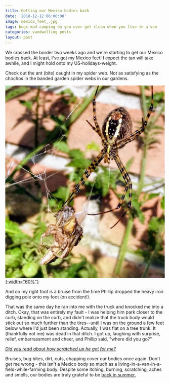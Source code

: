 ```yaml
---
title: Getting our Mexico bodies back
date: '2018-12-12 06:00:00'
image: mexico_feet_.jpg
tags: bugs mud camping do you ever get clean when you live in a van
categories: vandwelling pests
layout: post
---
```


We crossed the border two weeks ago and we're starting to get our Mexico bodies back. At least, I've got my Mexico feet! I expect the tan will take awhile, and I might hold onto my US-holidays-weight.

Check out the ant (bite) caught in my spider web. Not as satisfying as the chochos in the banded garden spider webs in our gardens.

[![](/images/predators/spider_garden_chocho_.jpg){:width="60%"}](/images/predators/spider_garden_chocho.jpg)


And on my right foot is a bruise from the time Phillip dropped the heavy iron digging pole onto my foot (on accident!).

That was the same day he ran into me with the truck and knocked me into a ditch. Okay, that was entirely my fault - I was helping him park closer to the curb, standing on the curb, and didn't realize that the truck body would stick out so much further than the tires--until I was on the ground a few feet below where I'd just been standing. Actually, I was flat on a tree trunk. It (thankfully not me) was dead in that ditch. I got up, laughing with surprise, relief, embarrassment and cheer, and Phillip said, "where did you go?"

[*Did you read about how scratched up he got for me?*](http://reverdecer.annalisagross.com/2018/12/11/time-for-that-bottle-of-wine/)

Bruises, bug bites, dirt, cuts, chapping cover our bodies once again. Don't get me wrong - this isn't a Mexico body so much as a living-in-a-van-in-a-field-while-farming body. Despite some itching, burning, scratching, aches and smells, our bodies are truly grateful to be [back in summer.](http://reverdecer.annalisagross.com/2018/12/09/july-in-christmas/)